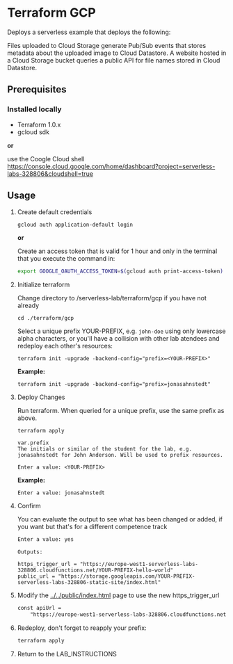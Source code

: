 # Terraform GCP

Deploys a serverless example that deploys the following:

Files uploaded to Cloud Storage generate Pub/Sub events that stores metadata about the uploaded image to Cloud Datastore.
A website hosted in a Cloud Storage bucket queries a public API for file names stored in Cloud Datastore.

<!-- You can choose to run these scripts either in the terminal of your workstation or in the GCP command line interface.-->

## Prerequisites

### Installed locally
* Terraform 1.0.x
* gcloud sdk

**or** 

use the Coogle Cloud shell <https://console.cloud.google.com/home/dashboard?project=serverless-labs-328806&cloudshell=true>

## Usage

1. Create default credentials

    ```terminal
    gcloud auth application-default login
    ```

    **or**

    Create an access token that is valid for 1 hour and only in the terminal that you execute the command in:

    ```sh
    export GOOGLE_OAUTH_ACCESS_TOKEN=$(gcloud auth print-access-token)
    ```

1. Initialize terraform

    Change directory to /serverless-lab/terraform/gcp if you have not already

    ```terminal
    cd ./terraform/gcp
    ```


    Select a unique prefix YOUR-PREFIX, e.g. `john-doe` using only lowercase alpha characters, or you'll have a collision with other lab atendees and redeploy each other's resources:

    ```terminal
    terraform init -upgrade -backend-config="prefix=<YOUR-PREFIX>"
    ```

    **Example:**

    ```terminal
    terraform init -upgrade -backend-config="prefix=jonasahnstedt"
    ```

1. Deploy Changes

    Run terraform. When queried for a unique prefix, use the same prefix as above.

    ```terminal
    terraform apply
    ```


    ```output
    var.prefix
    The initials or similar of the student for the lab, e.g. jonasahnstedt for John Anderson. Will be used to prefix resources.

    Enter a value: <YOUR-PREFIX>
    ```

    **Example:**

    ```terminal
    Enter a value: jonasahnstedt
    ```

1. Confirm

    You can evaluate the output to see what has been changed or added, if you want but that's for a different competence track

    ```sh
    Enter a value: yes
    ```

    ```output
    Outputs:

    https_trigger_url = "https://europe-west1-serverless-labs-328806.cloudfunctions.net/YOUR-PREFIX-hello-world"
    public_url = "https://storage.googleapis.com/YOUR-PREFIX-serverless-labs-328806-static-site/index.html"
    ```

1. Modify the [../../public/index.html](../../public/index.html) page to use the new https_trigger_url

    ```html
    const apiUrl =
        "https://europe-west1-serverless-labs-328806.cloudfunctions.net/YOUR-PREFIX-hello-world";

    ```

1. Redeploy, don't forget to reapply your prefix:

    ```sh
    terraform apply
    ```

1. Return to the LAB_INSTRUCTIONS
